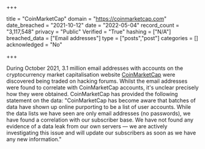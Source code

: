 +++

title = "CoinMarketCap"
domain = "https://coinmarketcap.com"
date_breached = "2021-10-12"
date = "2022-05-04"
record_count = "3,117,548"
privacy = "Public"
Verified = "True"
hashing = ["N/A"]
breached_data = ["Email addresses"]
type = ["posts","post"]
categories = []
acknowledged = "No"


+++


During October 2021, 3.1 million email addresses with accounts on the cryptocurrency market capitalisation website <a href="https://coinmarketcap.com/" target="_blank" rel="noopener">CoinMarketCap</a> were discovered being traded on hacking forums. Whilst the email addresses were found to correlate with CoinMarketCap accounts, it's unclear precisely how they were obtained. CoinMarketCap has provided the following statement on the data: &quot;CoinMarketCap has become aware that batches of data have shown up online purporting to be a list of user accounts. While the data lists we have seen are only email addresses (no passwords), we have found a correlation with our subscriber base. We have not found any evidence of a data leak from our own servers — we are actively investigating this issue and will update our subscribers as soon as we have any new information.&quot;

